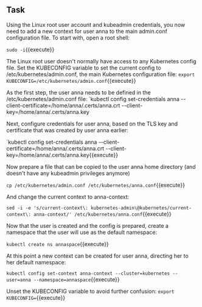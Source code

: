 ## Task
Using the Linux root user account and kubeadmin credentials, you now need to add a new context for user anna to the main admin.conf configuration file. To start with, open a root shell:

`sudo -i`{{execute}}

The Linux root user doesn't normally have access to any Kubernetes config file. Set the KUBECONFIG variable to set the current config to /etc/kubernetes/admin.conf, the main Kubernetes configuration file:
`export KUBECONFIG=/etc/kubernetes/admin.conf`{{execute}}

As the first step, the user anna needs to be defined in the /etc/kubernetes/admin.conf file:
`kubectl config set-credentials anna --client-certificate=/home/anna/.certs/anna.crt --client-key=/home/anna/.certs/anna.key

Next, configure credentials for user anna, based on the TLS key and certificate that was created by user anna earlier:

`kubectl config set-credentials anna --client-certificate=/home/anna/.certs/anna.crt --client-key=/home/anna/.certs/anna.key{{execute}}

Now prepare a file that can be copied to the user anna home directory (and doesn't have any kubeadmin privileges anymore)

`cp /etc/kubernetes/admin.conf /etc/kubernetes/anna.conf`{{execute}}

And change the current context to anna-context:

`sed -i -e 's/current-context\: kubernetes-admin\@kubernetes/current-context\: anna-context/' /etc/kubernetes/anna.conf`{{execute}}

Now that the user is created and the config is prepared, create a namespace that the user will use as the default namespace:

`kubectl create ns annaspace`{{execute}}

At this point a new context can be created for user anna, directing her to her default namespace:

`kubectl config set-context anna-context --cluster=kubernetes --user=anna --namespace=annaspace`{{execute}}

Unset the KUBECONFIG variable to avoid further confusion:
`export KUBECONFIG=`{{execute}}
